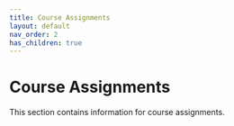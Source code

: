 ```yaml
---
title: Course Assignments
layout: default
nav_order: 2
has_children: true
---
```


# Course Assignments

<p>This section contains information for course assignments.</p>
